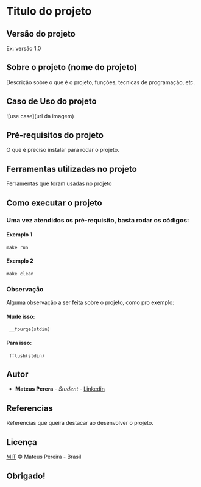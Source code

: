 # Titulo do projeto

## Versão do projeto

Ex: versão 1.0

## Sobre o projeto (nome do projeto)

Descrição sobre o que é o projeto, funções, tecnicas de programação, etc.

## Caso de Uso do projeto

![use case](url da imagem)

## Pré-requisitos do projeto

O que é preciso instalar para rodar o projeto.

## Ferramentas utilizadas no projeto

Ferramentas que foram usadas no projeto

## Como executar o projeto

### Uma vez atendidos os pré-requisito, basta rodar os códigos:

#### Exemplo 1
```
make run
```

#### Exemplo 2
```
make clean
```

### Observação

Alguma observação a ser feita sobre o projeto, como pro exemplo:

#### Mude isso:
```
 __fpurge(stdin)
```
#### Para isso:
```
 fflush(stdin)
```

## Autor

* **Mateus Perera** - *Student* - [Linkedin](https://www.linkedin.com/in/mateus-pereira-971946197/)

## Referencias

Referencias que queira destacar ao desenvolver o projeto.

## Licença

[MIT](https://opensource.org/licenses/mit-license.php) &copy; Mateus Pereira - Brasil

## Obrigado!